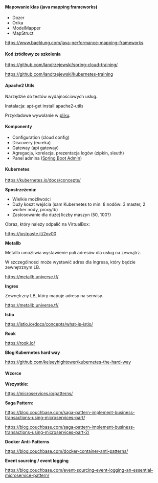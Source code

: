 #### Mapowanie klas (java mapping frameworks)

- Dozer
- Orika
- ModelMapper
- MapStruct

https://www.baeldung.com/java-performance-mapping-frameworks

#### Kod źródłowy ze szkolenia

https://github.com/landrzejewski/spring-cloud-training/

https://github.com/landrzejewski/kubernetes-training

#### Apache2 Utils

Narzędzie do testów wydajnościowych usług.

Instalacja: apt-get install apache2-utils

Przykładowe wywołanie w [pliku](apache2-utils.txt).

#### Komponenty

- Configuration (cloud config)
- Discovery (eureka)
- Gateway (api gateway)
- Agregacja, korelacja, prezentacja logów (zipkin, sleuth)
- Panel admina ([Spring Boot Admin](https://github.com/codecentric/spring-boot-admin))

#### Kubernetes

https://kubernetes.io/docs/concepts/

**Spostrzeżenia:**

- Wielkie możliwości
- Duży koszt wejścia (sam Kubernetes to min. 8 nodów: 3 master, 2 worker nody, proxy/lb)
- Zastosowanie dla dużej liczby maszyn (50, 100?)

Obraz, który należy odpalić na VirtualBox:

https://justpaste.it/2qv00

**Metallb**

Metallb umożliwia wystawienie puli adresów dla usług na zewnątrz.

W szczególności może wystawić adres dla Ingresa, który będzie zewnętrznym LB.

https://metallb.universe.tf/

**Ingres**

Zewnętrzny LB, który mapuje adresy na serwisy.

https://metallb.universe.tf/

**Istio**

https://istio.io/docs/concepts/what-is-istio/

**Rook**

https://rook.io/

**Blog Kubernetes hard way**

https://github.com/kelseyhightower/kubernetes-the-hard-way

#### Wzorce

**Wszystkie:**

https://microservices.io/patterns/

**Saga Pattern:**

https://blog.couchbase.com/saga-pattern-implement-business-transactions-using-microservices-part/

https://blog.couchbase.com/saga-pattern-implement-business-transactions-using-microservices-part-2/

**Docker Anti-Patterns**

https://blog.couchbase.com/docker-container-anti-patterns/

**Event sourcing / event logging**

https://blog.couchbase.com/event-sourcing-event-logging-an-essential-microservice-pattern/
